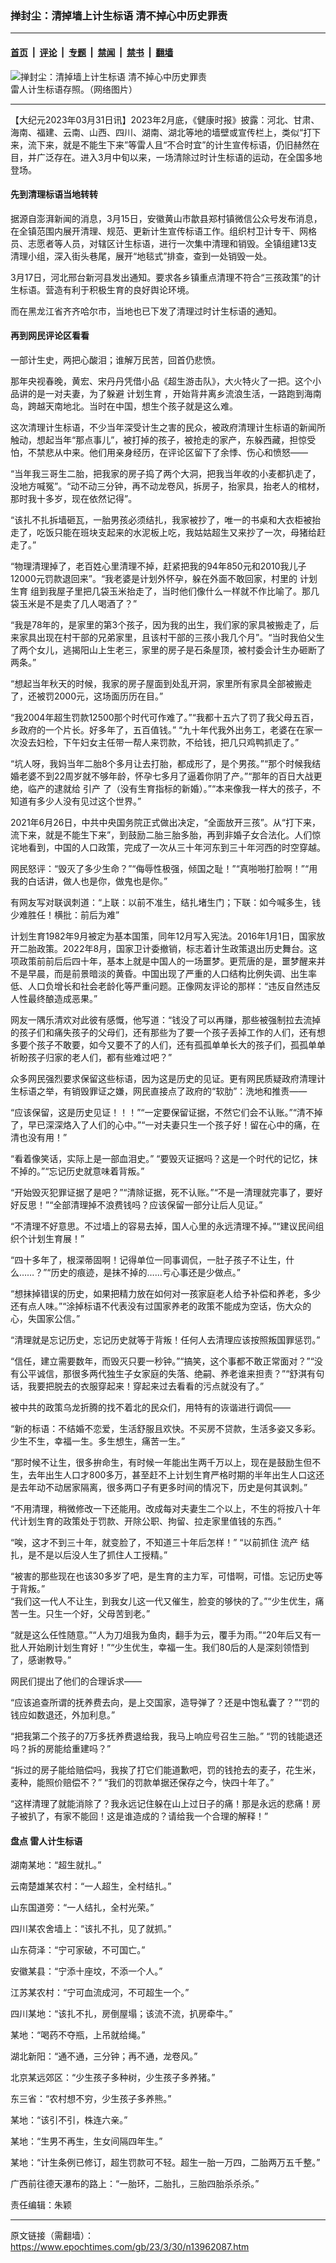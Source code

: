 ### 掸封尘：清掉墙上计生标语 清不掉心中历史罪责

---

#### [首页](../../../..?n13962087) &nbsp;|&nbsp; [评论](../../../../../epoch-comment?n13962087) &nbsp;|&nbsp; [专题](../../../../../epoch-special?n13962087) &nbsp;|&nbsp; [禁闻](../../../../../epoch-news?n13962087) &nbsp;|&nbsp; [禁书](../../../../../books?n13962087) &nbsp;|&nbsp; [翻墙](https://github.com/gfw-breaker/nogfw/blob/master/README.md?n13962087)


<div><img alt="掸封尘：清掉墙上计生标语 清不掉心中历史罪责" class="attachment-djy_600_400 size-djy_600_400 wp-post-image" src="https://i.epochtimes.com/assets/uploads/2023/03/id13962100-2023-03-30_180041-600x400.jpg"/>
<div class="caption">
 雷人计生标语存照。（网络图片）
</div></div><hr/><div class="post_content" id="artbody" itemprop="articleBody">
 <!-- article content begin -->
 <p>
  【大纪元2023年03月31日讯】2023年2月底，《健康时报》披露：河北、甘肃、海南、福建、云南、山西、四川、湖南、湖北等地的墙壁或宣传栏上，类似“打下来，流下来，就是不能生下来”等雷人且“不合时宜”的计生宣传标语，仍旧赫然在目，并广泛存在。进入3月中旬以来，一场清除过时计生标语的运动，在全国多地登场。
 </p>
 <h4>
  先到清理标语当地转转
 </h4>
 <p>
  据源自澎湃新闻的消息，3月15日，安徽黄山市歙县郑村镇微信公众号发布消息，在全镇范围内展开清理、规范、更新计生宣传标语工作。组织村卫计专干、网格员、志愿者等人员，对辖区计生标语，进行一次集中清理和销毁。全镇组建13支清理小组，深入街头巷尾，展开“地毯式”排查，查到一处销毁一处。
 </p>
 <p>
  3月17日，河北邢台新河县发出通知。要求各乡镇重点清理不符合“三孩政策”的计生标语。营造有利于积极生育的良好舆论环境。
 </p>
 <p>
  而在黑龙江省齐齐哈尔市，当地也已下发了清理过时计生标语的通知。
 </p>
 <h4>
  再到网民评论区看看
 </h4>
 <p>
  一部计生史，两把心酸泪；谁解万民苦，回首仍悲愤。
 </p>
 <p>
  那年央视春晚，黄宏、宋丹丹凭借小品《超生游击队》，大火特火了一把。这个小品讲的是一对夫妻，为了躲避
  <ok href="https://www.epochtimes.com/gb/tag/%E8%AE%A1%E5%88%92%E7%94%9F%E8%82%B2.html">
   计划生育
  </ok>
  ，开始背井离乡流浪生活，一路跑到海南岛，跨越天南地北。当时在中国，想生个孩子就是这么难。
 </p>
 <p>
  这次清理计生标语，不少当年深受计生之害的民众，被政府清理计生标语的新闻所触动，想起当年“那点事儿”，被打掉的孩子，被抢走的家产，东躲西藏，担惊受怕，不禁悲从中来。他们用亲身经历，在评论区留下了余悸、伤心和愤怒——
 </p>
 <p>
  “当年我三哥生二胎，把我家的房子捣了两个大洞，把我当年收的小麦都扒走了，没地方喊冤”。“动不动三分钟，再不动龙卷风，拆房子，抬家具，抬老人的棺材，那时我十多岁，现在依然记得”。
 </p>
 <p>
  “该扎不扎拆墙砸瓦，一胎男孩必须结扎，我家被抄了，唯一的书桌和大衣柜被抬走了，吃饭只能在班块支起来的水泥板上吃，我姑姑超生又来抄了一次，母猪给赶走了。”
 </p>
 <p>
  “物理清理掉了，老百姓心里清理不掉，赶紧把我的94年850元和2010我儿子12000元罚款退回来”。“我老婆是计划外怀孕，躲在外面不敢回家，村里的
  <ok href="https://www.epochtimes.com/gb/tag/%E8%AE%A1%E5%88%92%E7%94%9F%E8%82%B2.html">
   计划生育
  </ok>
  组到我屋子里把几袋玉米抬走了，当时他们像什么一样就不作比喻了。那几袋玉米是不是卖了几人喝酒了？”
 </p>
 <p>
  “我是78年的，是家里的第3个孩子，因为我的出生，我们家的家具被搬走了，后来家具出现在村干部的兄弟家里，且该村干部的三孩小我几个月”。“当时我伯父生了两个女儿，逃揭阳山上生老三，家里的房子是石条屋顶，被村委会计生办砸断了两条。”
 </p>
 <p>
  “想起当年秋天的时候，我家的房子屋面到处乱开洞，家里所有家具全部被搬走了，还被罚2000元，这场面历历在目。”
 </p>
 <p>
  “我2004年超生罚款12500那个时代可作难了。”“我都十五六了罚了我父母五百，乡政府的一个片长。好多年了，五百值钱。” “九十年代我外出务工，老婆在在家一次没去妇检，下午妇女主任带一帮人来罚款，不给钱，把几只鸡鸭抓走了。”
 </p>
 <p>
  “坑人呀，我妈当年二胎8个多月让去打胎，都成形了，是个男孩。”“那个时候我结婚老婆不到22周岁就不够年龄，怀孕七多月了逼着你阴了产。”“那年的百日大战更绝，临产的逮就给
  <ok href="https://www.epochtimes.com/gb/tag/%E5%BC%95%E4%BA%A7.html">
   引产
  </ok>
  了（没有生育指标的新婚）。”“本来像我一样大的孩子，不知道有多少人没有见过这个世界。”
 </p>
 <p>
  2021年6月26日，中共中央国务院正式做出决定，“全面放开三孩”。从“打下来，流下来，就是不能生下来”，到鼓励二胎三胎多胎，再到非婚子女合法化。人们惊诧地看到，中国的人口政策，完成了一次从三十年河东到三十年河西的时空穿越。
 </p>
 <p>
  网民怒评：“毁灭了多少生命？”“侮辱性极强，倾国之耻！”“真啪啪打脸啊！”“用我的白话讲，做人也是你，做鬼也是你。”
 </p>
 <p>
  有网友写对联讽刺道：“上联：以前不准生，结扎堵生门；下联：如今喊多生，钱少难胜任！横批：前后为难”
 </p>
 <p>
  计划生育1982年9月被定为基本国策，同年12月写入宪法。2016年1月1日，国家放开二胎政策。2022年8月，国家卫计委撤销，标志着计生政策退出历史舞台。这项政策前前后后四十年，基本上就是中国人的一场噩梦。更荒唐的是，噩梦醒来并不是早晨，而是前景暗淡的黄昏。中国出现了严重的人口结构比例失调、出生率低、人口负增长和社会老龄化等严重问题。正像网友评论的那样：“违反自然违反人性最终酿造成恶果。”
 </p>
 <p>
  网友一隅乐清欢对此彼有感慨，他写道：“钱没了可以再赚，那些被强制拉去流掉的孩子们和痛失孩子的父母们，还有那些为了要一个孩子丢掉工作的人们，还有想多要个孩子不敢要，如今又要不了的人们，还有孤孤单单长大的孩子们，孤孤单单祈盼孩子归家的老人们，都有些难过吧？”
 </p>
 <p>
  众多网民强烈要求保留这些标语，因为这是历史的见证。更有网民质疑政府清理计生标语之举，有销毁罪证之嫌，网民直接点了政府的“软肋”：洗地和推责——
 </p>
 <p>
  “应该保留，这是历史见证！！！”“一定要保留证据，不然它们会不认账。”“清不掉了，早已深深烙入了人们的心中。”“一对夫妻只生一个孩子好！留在心中的痛，在清也没有用！”
 </p>
 <p>
  “看着像笑话，实际上是一部血泪史。” “要毁灭证据吗？这是一个时代的记忆，抹不掉的。”“忘记历史就意味着背叛。”
 </p>
 <p>
  “开始毁灭犯罪证据了是吧？”“清除证据，死不认账。”“不是一清理就完事了，要好好反思！”“全部清理掉不浪费钱吗？应该保留一部分让后人见证。”
 </p>
 <p>
  “不清理不好意思。不过墙上的容易去掉，国人心里的永远清理不掉。”“建议民间组织个计划生育展！”
 </p>
 <p>
  “四十多年了，根深蒂固啊！记得单位一同事调侃，一肚子孩子不让生，什么……？”“历史的痕迹，是抹不掉的……亏心事还是少做点。”
 </p>
 <p>
  “想抹掉错误的历史，如果把精力放在如何对一孩家庭老人给予补偿和养老，多少还有点人味。”“涂掉标语不代表没有过国家养老的政策不能成为空话，伤大众的心，失国家公信。”
 </p>
 <p>
  “清理就是忘记历史，忘记历史就等于背叛！任何人去清理应该按照叛国罪惩罚。”
 </p>
 <p>
  “信任，建立需要数年，而毁灭只要一秒钟。”“搞笑，这个事都不敢正常面对？”“没有公平诚信，那很多两代独生子女家庭的失落、绝嗣、养老谁来担责？”“舒淇有句话，我要把脱去的衣服穿起来！穿起来过去看看的污点就没有了。”
 </p>
 <p>
  被中共的政策乌龙折腾的找不着北的民众们，用特有的诙谐进行调侃——
 </p>
 <p>
  “新的标语：不结婚不恋爱，生活舒服且欢快。不买房不贷款，生活多姿又多彩。少生不生，幸福一生。多生想生，痛苦一生。”
 </p>
 <p>
  “那时候不让生，很多拚命生，有时候一年能出生两千万以上，现在是鼓励生但不生，去年出生人口才800多万，甚至赶不上计划生育严格时期的半年出生人口这还是去年动不动居家隔离，很多两口子有更多时间的情况下，历史是何其讽刺。”
 </p>
 <p>
  “不用清理，稍微修改一下还能用。改成每对夫妻生二个以上，不生的将按八十年代计划生育的政策处于罚款、开除公职、拘留、拉走家里值钱的东西。”
 </p>
 <p>
  “唉，这才不到三十年，就变脸了，不知道三十年后怎样！” “以前抓住
  <ok href="https://www.epochtimes.com/gb/tag/%E6%B5%81%E4%BA%A7.html">
   流产
  </ok>
  结扎，是不是以后没人生了抓住人工授精。”
 </p>
 <p>
  “被害的那些现在也该30多岁了吧，是生育的主力军，可惜啊，可惜。忘记历史等于背叛。”
  <br/>
  “我们这一代人不让生，到我女儿这一代又催生，脸变的够快的了。”“少生优生，痛苦一生。只生一个好，父母苦到老。”
 </p>
 <p>
  “就是这么任性随意。”“人为刀俎我为鱼肉，翻手为云，覆手为雨。”“20年后又有一批人开始刷计划生育好！”“少生优生，幸福一生。我们80后的人是深刻领悟到了，感谢教导。”
 </p>
 <p>
  网民们提出了他们的合理诉求——
 </p>
 <p>
  “应该追查所谓的抚养费去向，是上交国家，造导弹了？还是中饱私囊了？”“罚的钱应如数退还，外加利息。”
 </p>
 <p>
  “把我第二个孩子的7万多抚养费退给我，我马上响应号召生三胎。” “罚的钱能退还吗？拆的房能给重建吗？”
 </p>
 <p>
  “拆过的房子能给赔偿吗，我挨了打它们能道歉吧，罚的钱抢去的麦子，花生米，麦种，能照价赔偿不？” “我们的罚款单据还保存之今，快四十年了。”
 </p>
 <p>
  “这样清理了就能消除了？我永远记住躲在山上过日子的痛！那是永远的悲痛！房子被扒了，有家不能回！这是谁造成的？请给我一个合理的解释！”
 </p>
 <h4>
  盘点
  <ok href="https://www.epochtimes.com/gb/tag/%E9%9B%B7%E4%BA%BA%E8%AE%A1%E7%94%9F%E6%A0%87%E8%AF%AD.html">
   雷人计生标语
  </ok>
 </h4>
 <p>
  湖南某地：“超生就扎。”
 </p>
 <p>
  云南楚雄某农村：“一人超生，全村结扎。”
 </p>
 <p>
  山东国道旁：“一人结扎，全村光荣。”
 </p>
 <p>
  四川某农舍墙上：“该扎不扎，见了就抓。”
 </p>
 <p>
  山东荷泽：“宁可家破，不可国亡。”
 </p>
 <p>
  安徽某县：“宁添十座坟，不添一个人。”
 </p>
 <p>
  江苏某农村：“宁可血流成河，不可超生一个。”
 </p>
 <p>
  四川某地：“该扎不扎，房倒屋塌；该流不流，扒房牵牛。”
 </p>
 <p>
  某地：“喝药不夺瓶，上吊就给绳。”
 </p>
 <p>
  湖北新阳：“通不通，三分钟；再不通，龙卷风。”
 </p>
 <p>
  北京某远郊区：“少生孩子多种树，少生孩子多养猪。”
 </p>
 <p>
  东三省：“农村想不穷，少生孩子多养熊。”
 </p>
 <p>
  某地：“该引不引，株连六亲。”
 </p>
 <p>
  某地：“生男不再生，生女间隔四年生。”
 </p>
 <p>
  某地：“计生条例已修订，超生罚款可不轻。超生一胎一万四，二胎两万五千整。”
 </p>
 <p>
  广西前往德天瀑布的路上：“一胎环，二胎扎，三胎四胎杀杀杀。”
 </p>
 <p>
  责任编辑：朱颖
 </p>
 <!-- article content end -->
 <div id="below_article_ad">
 </div>
</div>


---

原文链接（需翻墙）：https://www.epochtimes.com/gb/23/3/30/n13962087.htm